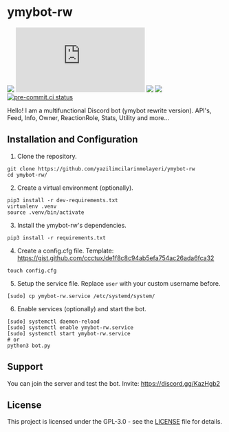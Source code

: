 # ymybot-rw

![](https://img.shields.io/badge/python-3.8%2B-blue) ![](https://img.shields.io/pypi/v/discord.py?label=discord.py) ![](https://img.shields.io/pypi/v/jishaku?label=jishaku) ![](https://img.shields.io/badge/code%20style-black-black) [![pre-commit.ci status](https://results.pre-commit.ci/badge/github/yazilimcilarinmolayeri/ymybot-rw/main.svg)](https://results.pre-commit.ci/latest/github/yazilimcilarinmolayeri/ymybot-rw/main)

Hello! I am a multifunctional Discord bot (ymybot rewrite version). API's, Feed, Info, Owner, ReactionRole, Stats, Utility and more...

## Installation and Configuration

1. Clone the repository.
```
git clone https://github.com/yazilimcilarinmolayeri/ymybot-rw
cd ymybot-rw/
```

2. Create a virtual environment (optionally).
```
pip3 install -r dev-requirements.txt
virtualenv .venv
source .venv/bin/activate
```

3. Install the ymybot-rw's dependencies.
```
pip3 install -r requirements.txt
```

4. Create a config.cfg file. Template: https://gist.github.com/ccctux/de1f8c8c94ab5efa754ac26ada6fca32
```
touch config.cfg
```

5. Setup the service file. Replace `user` with your custom username before.
```
[sudo] cp ymybot-rw.service /etc/systemd/system/
```

6. Enable services (optionally) and start the bot.
```
[sudo] systemctl daemon-reload
[sudo] systemctl enable ymybot-rw.service
[sudo] systemctl start ymybot-rw.service
# or
python3 bot.py
```

## Support
You can join the server and test the bot. Invite: https://discord.gg/KazHgb2

## License
This project is licensed under the GPL-3.0 - see the [LICENSE](LICENSE) file for details.
